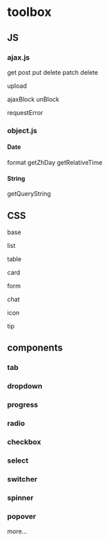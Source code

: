 # toolbox
## JS
### ajax.js
get post put delete patch delete

upload

ajaxBlock unBlock

requestError


### object.js

#### Date
format getZhDay getRelativeTime

#### String
getQueryString

## CSS
base

list

table

card

form

chat

icon

tip

## components

### tab

### dropdown

### progress

### radio

### checkbox

### select

### switcher

### spinner

### popover

more...

